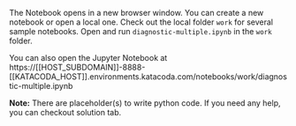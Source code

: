 The Notebook opens in a new browser window. You can create a new notebook or open a local one. Check out the local folder `work` for several sample notebooks. Open and run `diagnostic-multiple.ipynb` in the `work` folder.

You can also open the Jupyter Notebook at https://[[HOST_SUBDOMAIN]]-8888-[[KATACODA_HOST]].environments.katacoda.com/notebooks/work/diagnostic-multiple.ipynb

**Note:**
There are placeholder(s) to write python code. If you need any help, you can checkout solution tab.